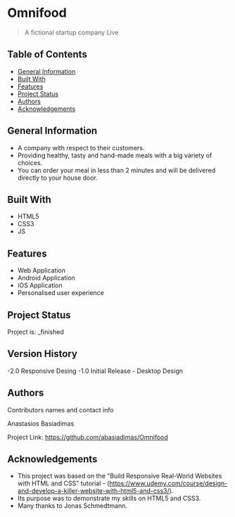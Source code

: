 # Omnifood

> A fictional startup company
> Live

## Table of Contents

- [General Information](#general-information)
- [Built With](#built-with)
- [Features](#features)
- [Project Status](#project-status)
- [Authors](#authors)
- [Acknowledgements](#acknowledgements)

## General Information

- A company with respect to their customers.
- Providing healthy, tasty and hand-made meals with a big variety of choices.
- You can order your meal in less than 2 minutes and will be delivered directly to your house door.

## Built With

- HTML5
- CSS3
- JS

## Features

- Web Application
- Android Application
- iOS Application
- Personalised user experience

## Project Status

Project is: \_finished

## Version History

-2.0
Responsive Desing
-1.0
Initial Release - Desktop Design

## Authors

Contributors names and contact info

Anastasios Basiadimas

Project Link: https://github.com/abasiadimas/Omnifood

## Acknowledgements

- This project was based on the "Build Responsive Real-World Websites with HTML and CSS" tutorial - (https://www.udemy.com/course/design-and-develop-a-killer-website-with-html5-and-css3/).
- Its purpose was to demonstrate my skills on HTML5 and CSS3.
- Many thanks to Jonas Schmedtmann.
